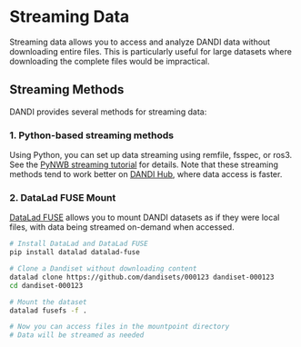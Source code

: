 # Streaming Data

Streaming data allows you to access and analyze DANDI data without downloading entire files. This is particularly useful for large datasets where downloading the complete files would be impractical.

## Streaming Methods

DANDI provides several methods for streaming data:

### 1. Python-based streaming methods

Using Python, you can set up data streaming using remfile, fsspec, or ros3. See the [PyNWB streaming tutorial](https://pynwb.readthedocs.io/en/stable/tutorials/advanced_io/streaming.html) for details. Note that these streaming methods tend to work better on [DANDI Hub](../dandi-hub.md), where data access is faster.

### 2. DataLad FUSE Mount

[DataLad FUSE](https://github.com/datalad/datalad-fuse/) allows you to mount DANDI datasets as if they were local files, with data being streamed on-demand when accessed.

```bash
# Install DataLad and DataLad FUSE
pip install datalad datalad-fuse

# Clone a Dandiset without downloading content
datalad clone https://github.com/dandisets/000123 dandiset-000123
cd dandiset-000123

# Mount the dataset
datalad fusefs -f .

# Now you can access files in the mountpoint directory
# Data will be streamed as needed
```